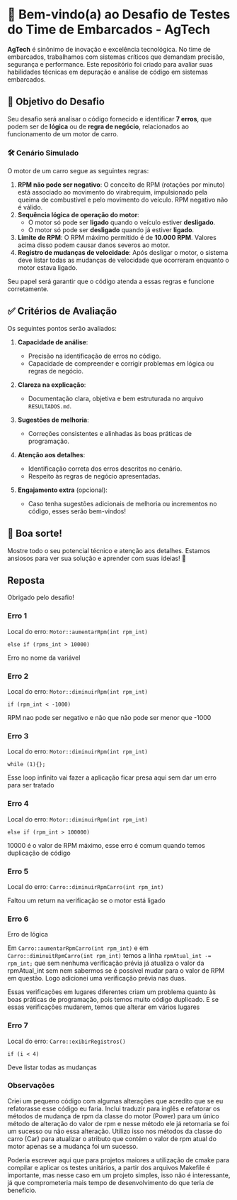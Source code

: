 # 🚗 Bem-vindo(a) ao Desafio de Testes do Time de Embarcados - AgTech  

**AgTech** é sinônimo de inovação e excelência tecnológica. No time de embarcados, trabalhamos com sistemas críticos que demandam precisão, segurança e performance. Este repositório foi criado para avaliar suas habilidades técnicas em depuração e análise de código em sistemas embarcados.  

## 🎯 Objetivo do Desafio  

Seu desafio será analisar o código fornecido e identificar **7 erros**, que podem ser de **lógica** ou de **regra de negócio**, relacionados ao funcionamento de um motor de carro.  

### 🛠️ Cenário Simulado  

O motor de um carro segue as seguintes regras:  
1. **RPM não pode ser negativo**: O conceito de RPM (rotações por minuto) está associado ao movimento do virabrequim, impulsionado pela queima de combustível e pelo movimento do veículo. RPM negativo não é válido.  
2. **Sequência lógica de operação do motor**:  
   - O motor só pode ser **ligado** quando o veículo estiver **desligado**.  
   - O motor só pode ser **desligado** quando já estiver **ligado**.  
3. **Limite de RPM**: O RPM máximo permitido é de **10.000 RPM**. Valores acima disso podem causar danos severos ao motor.  
4. **Registro de mudanças de velocidade**: Após desligar o motor, o sistema deve listar todas as mudanças de velocidade que ocorreram enquanto o motor estava ligado.  

Seu papel será garantir que o código atenda a essas regras e funcione corretamente.  

## ✅ Critérios de Avaliação  

Os seguintes pontos serão avaliados:  
1. **Capacidade de análise**:  
   - Precisão na identificação de erros no código.  
   - Capacidade de compreender e corrigir problemas em lógica ou regras de negócio.  

2. **Clareza na explicação**:  
   - Documentação clara, objetiva e bem estruturada no arquivo `RESULTADOS.md`.  

3. **Sugestões de melhoria**:  
   - Correções consistentes e alinhadas às boas práticas de programação.  

4. **Atenção aos detalhes**:  
   - Identificação correta dos erros descritos no cenário.  
   - Respeito às regras de negócio apresentadas.  

5. **Engajamento extra** (opcional):  
   - Caso tenha sugestões adicionais de melhoria ou incrementos no código, esses serão bem-vindos!  

## 🌟 Boa sorte!  

Mostre todo o seu potencial técnico e atenção aos detalhes. Estamos ansiosos para ver sua solução e aprender com suas ideias! 🚀

## Reposta

Obrigado pelo desafio!

### Erro 1
Local do erro: ```Motor::aumentarRpm(int rpm_int)```

```else if (rpms_int > 10000)```

Erro no nome da variável

### Erro 2
Local do erro: ```Motor::diminuirRpm(int rpm_int)```

```if (rpm_int < -1000)```

RPM nao pode ser negativo e não que não pode ser menor que -1000

### Erro 3
Local do erro: ```Motor::diminuirRpm(int rpm_int)```

```while (1){};```

Esse loop infinito vai fazer a aplicação ficar presa aqui sem dar um erro para ser tratado

### Erro 4
Local do erro: ```Motor::diminuirRpm(int rpm_int)```

```else if (rpm_int > 100000)```

10000 é o valor de RPM máximo, esse erro é comum quando temos duplicação de código

### Erro 5
Local do erro: ```Carro::diminuirRpmCarro(int rpm_int)```

Faltou um return na verificação se o motor está ligado

### Erro 6
Erro de lógica

Em ```Carro::aumentarRpmCarro(int rpm_int)``` e em ```Carro::diminuitRpmCarro(int rpm_int)``` temos a linha
```rpmAtual_int -= rpm_int;```
que sem nenhuma verificação prévia já atualiza o valor da rpmAtual_int sem nem sabermos se é possível mudar para o valor de RPM em questão. Logo adicionei uma verificação prévia nas duas.

Essas verificações em lugares diferentes criam um problema quanto às boas práticas de programação, pois temos muito código duplicado. E se essas verificações mudarem, temos que alterar em vários lugares

### Erro 7
Local do erro: ```Carro::exibirRegistros()```

```if (i < 4)```

Deve listar todas as mudanças


### Observações

Criei um pequeno código com algumas alterações que acredito que se eu refatorasse esse código eu faria. Inclui traduzir para inglês e refatorar os métodos de mudança de rpm da classe do motor (Power) para um único método de alteração do valor de rpm e nesse método ele já retornaria se foi um sucesso ou não essa alteração. Utilizo isso nos métodos da classe do carro (Car) para atualizar o atributo que contém o valor de rpm atual do motor apenas se a mudança foi um sucesso.

Poderia escrever aqui que para projetos maiores a utilização de cmake para compilar e aplicar os testes unitários, a partir dos arquivos Makefile é importante, mas nesse caso em um projeto simples, isso não é interessante, já que comprometeria mais tempo de desenvolvimento do que teria de benefício.
